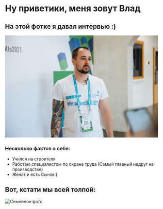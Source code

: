 # Ну приветики, меня зовут Влад

## На этой фотке я давал интервью :)
![Это фотка с конкурса профессионального мастерства](FREE2198.jpg)

### Несколько фактов о себе:
* Учился на строителя
* Работаю специалистом по охране труда (Самый главный недруг на производстве)
* Женат и есть Сынок:) 

## Вот, кстати мы всей толпой:

![Семейное фото](IMG_20220102_122033.jpg)
  


